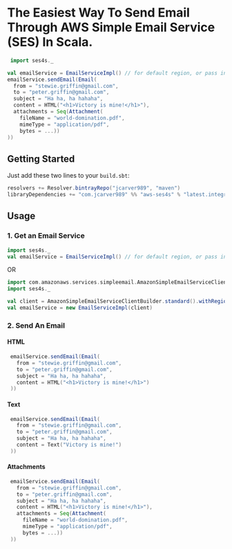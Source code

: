 
# The Easiest Way To Send Email Through AWS Simple Email Service (SES) In Scala.

```scala
 import ses4s._

val emailService = EmailServiceImpl() // for default region, or pass in a AmazonSimpleEmailService
emailService.sendEmail(Email(
  from = "stewie.griffin@gmail.com",
  to = "peter.griffin@gmail.com",
  subject = "Ha ha, ha hahaha",
  content = HTML("<h1>Victory is mine!</h1>"),
  attachments = Seq(Attachment(
    fileName = "world-domination.pdf", 
    mimeType = "application/pdf", 
    bytes = ...))
))
```

## Getting Started

Just add these two lines to your `build.sbt`: 

```scala
resolvers += Resolver.bintrayRepo("jcarver989", "maven")
libraryDependencies += "com.jcarver989" %% "aws-ses4s" % "latest.integration"
```

## Usage 

### 1. Get an Email Service
```scala
import ses4s._
val emailService = EmailServiceImpl() // for default region, or pass in a AmazonSimpleEmailService
```
OR 

```scala
import com.amazonaws.services.simpleemail.AmazonSimpleEmailServiceClientBuilder
import ses4s._

val client = AmazonSimpleEmailServiceClientBuilder.standard().withRegion(Regions.US_EAST_1).build()
val emailService = new EmailServiceImpl(client)
```

### 2. Send An Email

#### HTML

```scala
 emailService.sendEmail(Email(
   from = "stewie.griffin@gmail.com",
   to = "peter.griffin@gmail.com",
   subject = "Ha ha, ha hahaha",
   content = HTML("<h1>Victory is mine!</h1>")
 ))
```

#### Text 

```scala
 emailService.sendEmail(Email(
   from = "stewie.griffin@gmail.com",
   to = "peter.griffin@gmail.com",
   subject = "Ha ha, ha hahaha",
   content = Text("Victory is mine!")
 ))
```

#### Attachments

```scala
 emailService.sendEmail(Email(
   from = "stewie.griffin@gmail.com",
   to = "peter.griffin@gmail.com",
   subject = "Ha ha, ha hahaha",
   content = HTML("<h1>Victory is mine!</h1>"),
   attachments = Seq(Attachment(
     fileName = "world-domination.pdf",
     mimeType = "application/pdf",
     bytes = ...))
 ))
```
